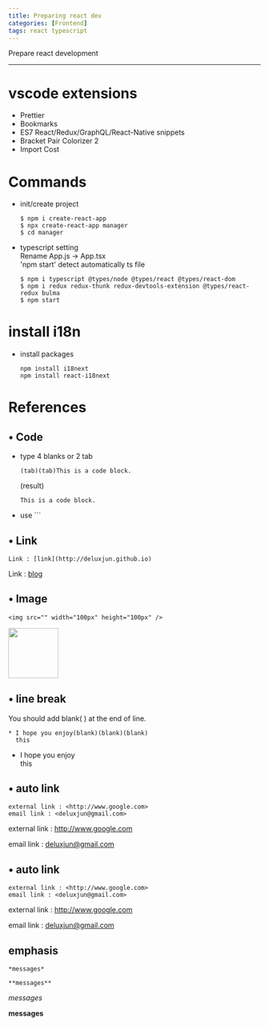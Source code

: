 ```yaml
---
title: Preparing react dev
categories: [Frontend]
tags: react typescript
---
```


Prepare react development

---

# vscode extensions
- Prettier
- Bookmarks
- ES7 React/Redux/GraphQL/React-Native snippets
- Bracket Pair Colorizer 2
- Import Cost

# Commands 
- init/create project
  ```
  $ npm i create-react-app
  $ npx create-react-app manager
  $ cd manager
  ```
- typescript setting   
  Rename App.js -> App.tsx   
  'npm start' detect automatically ts file
  ```
  $ npm i typescript @types/node @types/react @types/react-dom
  $ npm i redux redux-thunk redux-devtools-extension @types/react-redux bulma
  $ npm start
  ```

# install i18n
- install packages
  ```
  npm install i18next
  npm install react-i18next
  ```



# References

## • Code

- type 4 blanks or 2 tab

      (tab)(tab)This is a code block.

  (result)

      This is a code block.

- use ```

## • Link

```
Link : [link](http://deluxjun.github.io)
```

Link : [blog](http://deluxjun.github.io)

## • Image

```
<img src="" width="100px" height="100px" />
```

<img src="" width="100px" height="100px" />

## • line break

You should add blank( ) at the end of line.

```
* I hope you enjoy(blank)(blank)(blank)
  this
```

- I hope you enjoy  
  this

## • auto link

```
external link : <http://www.google.com>
email link : <deluxjun@gmail.com>
```

external link : <http://www.google.com>

email link : <deluxjun@gmail.com>

## • auto link

```
external link : <http://www.google.com>
email link : <deluxjun@gmail.com>
```

external link : <http://www.google.com>

email link : <deluxjun@gmail.com>


## emphasis

```
*messages*

**messages**
```

_messages_

**messages**
